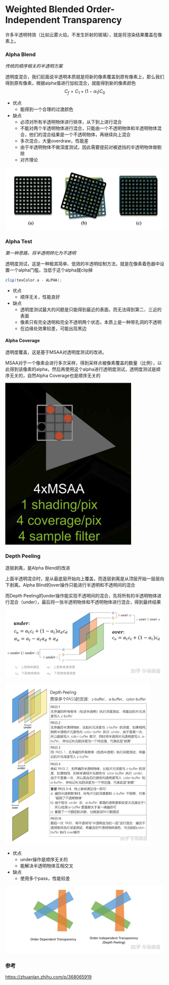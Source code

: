 # Weighted Blended Order-Independent Transparency

许多半透明特效（比如云雾火焰，不发生折射的玻璃），就是将渲染结果覆盖在像素上。

### Alpha Blend

*传统的顺序相关的半透明方案*

透明度混合，我们前面说半透明本质就是将新的像素覆盖到原有像素上，那么我们得到原有像素，根据alpha值进行加权混合，就能得到新的像素颜色
$$
C_f=C_1+(1-\alpha_1)C_0
$$

- 优点
  - 能得到一个合理的过渡颜色
- 缺点
  - 必须对所有半透明物体进行排序，从下到上进行混合
  - 不能对两个半透明物体进行混合，只能由一个不透明物体和半透明物体混合，他们的混合结果是一个不透明物体，再继续向上混合
  - 多次混合，大量overdraw，性能差
  - 由于半透明物体不做深度测试，因此需要提前对被遮挡的半透明物体做剔除
  - 对齐理论

![透明度测试](../Image/透明度测试.png)



### Alpha Test

*第一种思路，将半透明转化为不透明*

透明度测试，这是一种极其简单、低效的半透明绘制方法，就是在像素着色器中设置一个alpha门槛，当低于这个alpha就clip掉

```glsl
clip(texColor.a - ALPHA);
```

- 优点
  - 顺序无关，性能良好
- 缺点
  - 透明度测试最大的问题是只能得到最近的表面，而无法得到第二、三近的表面
  - 像素只有完全透明和完全不透明两个状态，本质上是一种带孔洞的不透明
  - 在边缘处效果较差，可能出现黑边
  

#### Alpha Coverage

透明度覆盖，这是基于MSAA对透明度测试的改进。

MSAA对于一个像素会进行多次采样，得到采样点被像素覆盖的数量（比例），以此得到该像素的alpha，然后再使用这个alpha进行透明度测试，透明度测试是顺序无关的，自然Alpha Coverage也是顺序无关的

<img src="../Image/MSAA.png" alt="MSAA" style="zoom:50%;" />

### Depth Peeling

逐层剥离，是Alpha Blend的改进

上面半透明混合时，是从最底层开始向上覆盖，而逐层剥离是从顶层开始一层层向下剥离。Alpha Blind的over操作只能进行半透明和不透明间的混合

而Depth Peeling的under操作能实现不透明间的混合，先将所有的半透明物体进行混合（under），最后将一张半透明物体和不透明物体进行混合，得到最终结果

![DepthPeeling](../Image/DepthPeeling.webp)

<img src="../Image/DepthPeeling2.webp" alt="DepthPeeling2" style="zoom:50%;" />

- 优点
  - under操作是顺序无关的
  - 能解决半透明物体互相交叉
- 缺点
  - 使用多个pass，性能较差

![半透明物体互相交叉](../Image/半透明物体互相交叉.webp)





### 参考

https://zhuanlan.zhihu.com/p/368065919